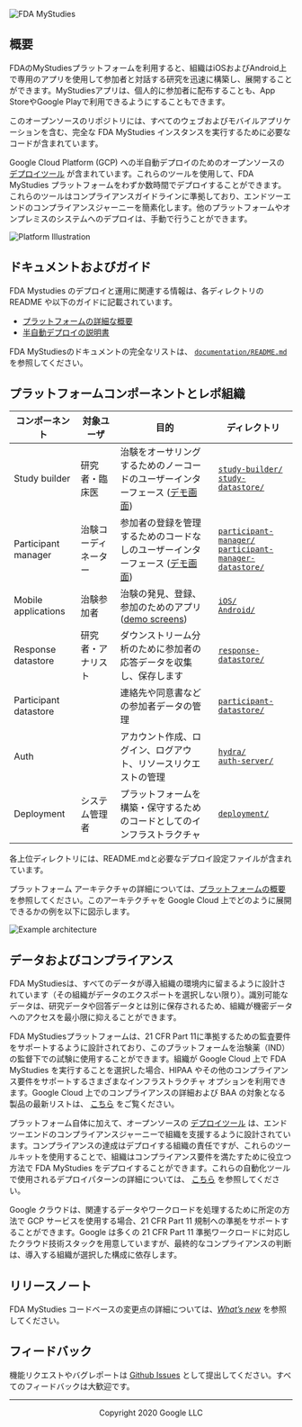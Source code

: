 <!--
 Copyright 2020 Google LLC
 Use of this source code is governed by an MIT-style
 license that can be found in the LICENSE file or at
 https://opensource.org/licenses/MIT.
-->

![FDA MyStudies](documentation/images/MyStudies_banner.svg "FDA MyStudies") 

## 概要

FDAのMyStudiesプラットフォームを利用すると、組織はiOSおよびAndroid上で専用のアプリを使用して参加者と対話する研究を迅速に構築し、展開することができます。MyStudiesアプリは、個人的に参加者に配布することも、App StoreやGoogle Playで利用できるようにすることもできます。

このオープンソースのリポジトリには、すべてのウェブおよびモバイルアプリケーションを含む、完全な FDA MyStudies インスタンスを実行するために必要なコードが含まれています。

Google Cloud Platform (GCP) への半自動デプロイのためのオープンソースの [デプロイツール](deployment) が含まれています。これらのツールを使用して、FDA MyStudies プラットフォームをわずか数時間でデプロイすることができます。これらのツールはコンプライアンスガイドラインに準拠しており、エンドツーエンドのコンプライアンスジャーニーを簡素化します。他のプラットフォームやオンプレミスのシステムへのデプロイは、手動で行うことができます。

![Platform Illustration](documentation/images/platform_illustration.png "Platform Illustration")

## ドキュメントおよびガイド

FDA Mystudies のデプロイと運用に関連する情報は、各ディレクトリの README や以下のガイドに記載されています。

<!--TODO * [Feature and functionality demonstrations](documentation/demo.md)-->
* [プラットフォームの詳細な概要](documentation/architecture.md)
* [半自動デプロイの説明書](deployment/README.md)
<!-- TODO
* User guides study builder, participant manager and mobile applications(documentation/user-guides.md)
* API reference(documentation/api-reference.md)
-->

FDA MyStudiesのドキュメントの完全なリストは、 [`documentation/README.md`](/documentation/README.md) を参照してください。

## プラットフォームコンポーネントとレポ組織

コンポーネント | 対象ユーザ | 目的 | ディレクトリ
----------------|----------------------|------------|----------------
Study builder | 研究者・臨床医 | 治験をオーサリングするためのノーコードのユーザーインターフェース ([デモ画面](documentation/images/study-builder-screens.png)) | [`study-builder/`](study-builder/)<br/>[`study-datastore/`](study-datastore/)
Participant manager | 治験コーディネーター | 参加者の登録を管理するためのコードなしのユーザーインターフェース ([デモ画面](documentation/images/participant-manager-screens.png)) | [`participant-manager/`](participant-manager/)<br/>[`participant-manager-datastore/`](participant-manager-datastore/)
Mobile applications | 治験参加者 | 治験の発見、登録、参加のためのアプリ ([demo screens](documentation/images/mobile-screens.png)) | [`iOS/`](iOS/)<br/>[`Android/`](Android/)
Response datastore | 研究者・アナリスト | ダウンストリーム分析のために参加者の応答データを収集し、保存します | [`response-datastore/`](response-datastore/)
Participant datastore |  | 連絡先や同意書などの参加者データの管理 | [`participant-datastore/`](participant-datastore/)
Auth |  | アカウント作成、ログイン、ログアウト、リソースリクエストの管理 | [`hydra/`](/hydra/)<br/>[`auth-server/`](/auth-server/)
Deployment | システム管理者 | プラットフォームを構築・保守するためのコードとしてのインフラストラクチャ | [`deployment/`](deployment/)

各上位ディレクトリには、README.mdと必要なデプロイ設定ファイルが含まれています。

プラットフォーム アーキテクチャの詳細については、[プラットフォームの概要](documentation/architecture.md)を参照してください。このアーキテクチャを Google Cloud 上でどのように展開できるかの例を以下に図示します。

![Example architecture](documentation/images/apps-reference-architecture.svg "Example architecture")

## データおよびコンプライアンス

FDA MyStudiesは、すべてのデータが導入組織の環境内に留まるように設計されています（その組織がデータのエクスポートを選択しない限り）。識別可能なデータは、研究データや回答データとは別に保存されるため、組織が機密データへのアクセスを最小限に抑えることができます。

FDA MyStudiesプラットフォームは、21 CFR Part 11に準拠するための監査要件をサポートするように設計されており、このプラットフォームを治験薬（IND）の監督下での試験に使用することができます。組織が Google Cloud 上で FDA MyStudies を実行することを選択した場合、HIPAA やその他のコンプライアンス要件をサポートするさまざまなインフラストラクチャ オプションを利用できます。Google Cloud 上でのコンプライアンスの詳細および BAA の対象となる製品の最新リストは、 [こちら](https://cloud.google.com/security/compliance/hipaa/) をご覧ください。

プラットフォーム自体に加えて、オープンソースの [デプロイツール](deployment) は、エンドツーエンドのコンプライアンスジャーニーで組織を支援するように設計されています。コンプライアンスの達成はデプロイする組織の責任ですが、これらのツールキットを使用することで、組織はコンプライアンス要件を満たすために役立つ方法で FDA MyStudies をデプロイすることができます。これらの自動化ツールで使用されるデプロイパターンの詳細については、 [こちら](https://cloud.google.com/solutions/architecture-hipaa-aligned-project) を参照してください。

Google クラウドは、関連するデータやワークロードを処理するために所定の方法で GCP サービスを使用する場合、21 CFR Part 11 規制への準拠をサポートすることができます。Google は多くの 21 CFR Part 11 準拠ワークロードに対応したクラウド技術スタックを用意していますが、最終的なコンプライアンスの判断は、導入する組織が選択した構成に依存します。

## リリースノート

FDA MyStudies コードベースの変更点の詳細については、*[What’s new](/documentation/whats-new.md)* を参照してください。

## フィードバック

機能リクエストやバグレポートは [Github Issues](https://github.com/GoogleCloudPlatform/fda-mystudies/issues/new/choose) として提出してください。すべてのフィードバックは大歓迎です。

***
<p align="center">Copyright 2020 Google LLC</p>
